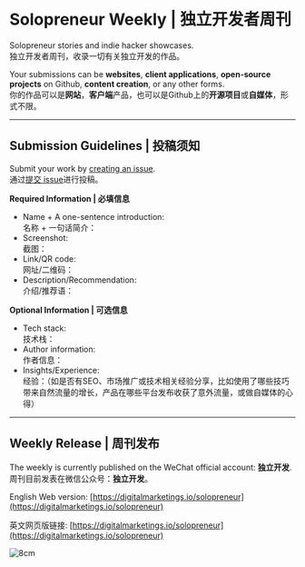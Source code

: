 # Solopreneur Weekly | 独立开发者周刊

Solopreneur stories and indie hacker showcases.  
独立开发者周刊，收录一切有关独立开发的作品。

Your submissions can be **websites**, **client applications**, **open-source projects** on Github, **content creation**, or any other forms.  
你的作品可以是**网站**，**客户端**产品，也可以是Github上的**开源项目**或**自媒体**，形式不限。

---

## Submission Guidelines | 投稿须知

Submit your work by [creating an issue](https://github.com/hr98w/solopreneur/issues).  
通过[提交 issue](https://github.com/hr98w/solopreneur/issues)进行投稿。

**Required Information | 必填信息**  
- Name + A one-sentence introduction:  
  名称 + 一句话简介：  
- Screenshot:  
  截图：  
- Link/QR code:  
  网址/二维码：  
- Description/Recommendation:  
  介绍/推荐语：

**Optional Information | 可选信息**  
- Tech stack:  
  技术栈：  
- Author information:  
  作者信息：  
- Insights/Experience:  
  经验：（如是否有SEO、市场推广或技术相关经验分享，比如使用了哪些技巧带来自然流量的增长，产品在哪些平台发布收获了意外流量，或做自媒体的心得）

---

## Weekly Release | 周刊发布

The weekly is currently published on the WeChat official account: **独立开发**.  
周刊目前发表在微信公众号：**独立开发**。

English Web version: [https://digitalmarketings.io/solopreneur](https://digitalmarketings.io/solopreneur)

英文网页版链接: [https://digitalmarketings.io/solopreneur](https://digitalmarketings.io/solopreneur)

![8cm](https://github.com/user-attachments/assets/3cf82190-467b-4c61-8620-056bbe7056f8)

